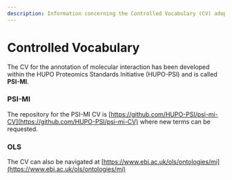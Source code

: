 ```yaml
---
description: Information concerning the Controlled Vocabulary (CV) adopted in IntAct.
---
```


# Controlled Vocabulary

The CV for the annotation of molecular interaction has been developed within the HUPO Proteomics Standards Initiative \(HUPO-PSI\) and is called **PSI-MI**.

### PSI-MI 

The repository for the PSI-MI CV is [https://github.com/HUPO-PSI/psi-mi-CV](https://github.com/HUPO-PSI/psi-mi-CV) where new terms can be requested. 

### OLS

The CV can also be navigated at [https://www.ebi.ac.uk/ols/ontologies/mi](https://www.ebi.ac.uk/ols/ontologies/mi)

